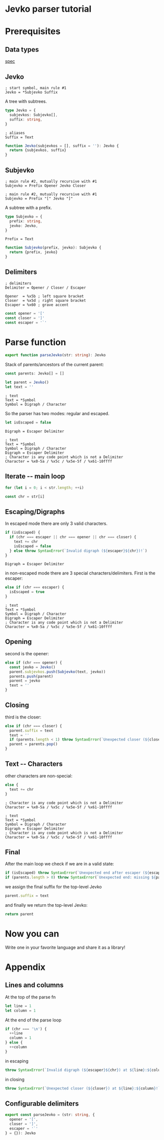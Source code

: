# Jevko parser tutorial

# Prerequisites

## Data types

[spec](https://github.com/jevko/specifications/blob/master/draft-standard-grammar.md)

## Jevko

```abnf
; start symbol, main rule #1
Jevko = *Subjevko Suffix
```

A tree with subtrees.

```ts
type Jevko = {
  subjevkos: Subjevko[],
  suffix: string,
}
```

```abnf
; aliases
Suffix = Text
```

```ts
function Jevko(subjevkos = [], suffix = ''): Jevko {
  return {subjevkos, suffix}
}
```

## Subjevko

```abnf
; main rule #2, mutually recursive with #1
Subjevko = Prefix Opener Jevko Closer
```

```abnf
; main rule #2, mutually recursive with #1
Subjevko = Prefix "[" Jevko "]"
```

A subtree with a prefix.

```ts
type Subjevko = {
  prefix: string,
  jevko: Jevko,
}
```

```abnf
Prefix = Text
```

```ts
function Subjevko(prefix, jevko): Subjevko {
  return {prefix, jevko}
}
```

## Delimiters

```abnf
; delimiters
Delimiter = Opener / Closer / Escaper

Opener  = %x5b ; left square bracket 
Closer  = %x5d ; right square bracket
Escaper = %x60 ; grave accent
```

```ts
const opener = '['
const closer = ']'
const escaper = '`'
```

# Parse function

```ts
export function parseJevko(str: string): Jevko
```

Stack of parents/ancestors of the current parent:

```ts
const parents: Jevko[] = []
```

```ts
let parent = Jevko()
let text = ''
```

```abnf
; text
Text = *Symbol
Symbol = Digraph / Character
```

So the parser has two modes: regular and escaped.

```ts
let isEscaped = false
```

```abnf
Digraph = Escaper Delimiter
```

```abnf
; text
Text = *Symbol
Symbol = Digraph / Character
Digraph = Escaper Delimiter
; Character is any code point which is not a Delimiter
Character = %x0-5a / %x5c / %x5e-5f / %x61-10ffff
```

## Iterate -- main loop

```ts
for (let i = 0; i < str.length; ++i)
```

```ts
const chr = str[i]
```

## Escaping/Digraphs

In escaped mode there are only 3 valid characters.

```ts
if (isEscaped) {
  if (chr === escaper || chr === opener || chr === closer) {
    text += chr
    isEscaped = false
  } else throw SyntaxError(`Invalid digraph (${escaper}${chr})!`)
}
```

```abnf
Digraph = Escaper Delimiter
```

in non-escaped mode there are 3 special characters/delimiters. First is the escaper:

```ts
else if (chr === escaper) {
  isEscaped = true
}
```

```abnf
; text
Text = *Symbol
Symbol = Digraph / Character
Digraph = Escaper Delimiter
; Character is any code point which is not a Delimiter
Character = %x0-5a / %x5c / %x5e-5f / %x61-10ffff
```

## Opening

second is the opener:

```ts
else if (chr === opener) {
  const jevko = Jevko()
  parent.subjevkos.push(Subjevko(text, jevko))
  parents.push(parent)
  parent = jevko
  text = ''
}
```

## Closing

third is the closer:

```ts
else if (chr === closer) {
  parent.suffix = text
  text = ''
  if (parents.length < 1) throw SyntaxError(`Unexpected closer (${closer})!`)
  parent = parents.pop()
}
```

## Text -- Characters

other characters are non-special:

```ts
else {
  text += chr
}
```

```abnf
; Character is any code point which is not a Delimiter
Character = %x0-5a / %x5c / %x5e-5f / %x61-10ffff
```

```abnf
; text
Text = *Symbol
Symbol = Digraph / Character
Digraph = Escaper Delimiter
; Character is any code point which is not a Delimiter
Character = %x0-5a / %x5c / %x5e-5f / %x61-10ffff
```

## Final

After the main loop we check if we are in a valid state:

```ts
if (isEscaped) throw SyntaxError(`Unexpected end after escaper (${escaper})!`)
if (parents.length > 0) throw SyntaxError(`Unexpected end: missing ${parents.length} closer(s) (${closer})!`)
```

we assign the final suffix for the top-level Jevko

```ts
parent.suffix = text
```

and finally we return the top-level Jevko:

```ts
return parent
```

# Now you can

Write one in your favorite language and share it as a library!

# Appendix

## Lines and columns

At the top of the parse fn

```ts
let line = 1
let column = 1
```

At the end of the parse loop

```ts
if (chr === '\n') {
  ++line
  column = 1
} else {
  ++column
}
```

in escaping

```ts
throw SyntaxError(`Invalid digraph (${escaper}${chr}) at ${line}:${column}!`)
```

in closing

```ts
throw SyntaxError(`Unexpected closer (${closer}) at ${line}:${column}!`)
```

## Configurable delimiters

```ts
export const parseJevko = (str: string, {
  opener = '[',
  closer = ']',
  escaper = '`'
} = {}): Jevko
```